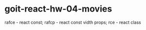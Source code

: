 # goit-react-hw-04-movies

rafce - react const; rafcp - react const vidth props; rce - react class

<!-- 1. Netlify -->
